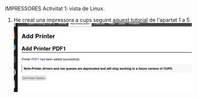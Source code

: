 IMPRESSORES
Activitat 1: vista de Linux.
1. He creat una impressora a cups seguint [aquest tutorial](https://github.com/XaSaFa/MP04/blob/main/uf3/compartir_impresora_linux.md) de l'apartat 1 a 5
![alt text](image.png)